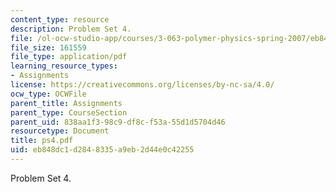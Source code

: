 ```yaml
---
content_type: resource
description: Problem Set 4.
file: /ol-ocw-studio-app/courses/3-063-polymer-physics-spring-2007/eb848dc1d2848335a9eb2d44e0c42255_ps4.pdf
file_size: 161559
file_type: application/pdf
learning_resource_types:
- Assignments
license: https://creativecommons.org/licenses/by-nc-sa/4.0/
ocw_type: OCWFile
parent_title: Assignments
parent_type: CourseSection
parent_uid: 838aa1f3-98c9-df8c-f53a-55d1d5704d46
resourcetype: Document
title: ps4.pdf
uid: eb848dc1-d284-8335-a9eb-2d44e0c42255
---
```

Problem Set 4.